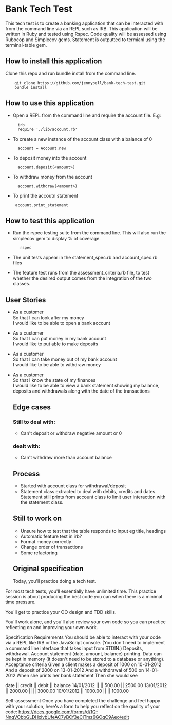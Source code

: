 # Bank Tech Test

This tech test is to create a banking application that can be interacted with from the command line via an REPL such as IRB. This application will be written in Ruby and tested using Rspec. Code quality will be assessed using Rubocop and Simplecov gems. Statement is outputted to termianl using the terminal-table gem.

## How to install this application

Clone this repo and run bundle install from the command line. 

        git clone https://github.com/jennybell/bank-tech-test.git
        bundle install

 ## How to use this application

- Open a REPL from the command line and require the account file. E.g:

        irb
        require './lib/account.rb'

- To create a new instance of the account class with a balance of 0

        account = Account.new

- To deposit money into the account

        account.deposit(<amount>)

- To withdraw money from the account

        account.withdraw(<amount>)

 - To print the accoutn statement

        account.print_statement       

## How to test this application

- Run the rspec testing suite from the command line. This will also run the simplecov gem to display % of coverage.

         rspec

- The unit tests appear in the statement_spec.rb and account_spec.rb files
- The feature test runs from the assessment_criteria.rb file, to test whether the desired output comes from the integration of the two classes.


## User Stories

- As a customer  
  So that I can look after my money  
  I would like to be able to open a bank account

- As a customer  
  So that I can put money in my bank account  
  I would like to put able to make deposits  

- As a customer  
  So that I can take money out of my bank account  
  I would like to be able to withdraw money

- As a customer  
  So that I know the state of my finances  
  I would like to be able to view a bank statement showing my balance, deposits and withdrawals along with the date of the transactions

  ## Edge cases

  ### Still to deal with:

  
  - Can't deposit or withdraw negative amount or 0

  ### dealt with:
  
  - Can't withdraw more than account balance

  ## Process

  - Started with account class for withdrawal/deposit
  - Statement class extracted to deal with debits, credits and dates. Statement still prints from account class to limit user interaction with the statement class.

  ## Still to work on

  - Unsure how to test that the table responds to input eg title, headings
  - Automatic feature test in irb?
  - Format money correctly
  - Change order of transactions
  - Some refactoring

  ## Original specification

  Today, you'll practice doing a tech test.

For most tech tests, you'll essentially have unlimited time. This practice session is about producing the best code you can when there is a minimal time pressure.

You'll get to practice your OO design and TDD skills.

You'll work alone, and you'll also review your own code so you can practice reflecting on and improving your own work.

Specification
Requirements
You should be able to interact with your code via a REPL like IRB or the JavaScript console. (You don't need to implement a command line interface that takes input from STDIN.)
Deposits, withdrawal.
Account statement (date, amount, balance) printing.
Data can be kept in memory (it doesn't need to be stored to a database or anything).
Acceptance criteria
Given a client makes a deposit of 1000 on 10-01-2012
And a deposit of 2000 on 13-01-2012
And a withdrawal of 500 on 14-01-2012
When she prints her bank statement
Then she would see

date || credit || debit || balance
14/01/2012 || || 500.00 || 2500.00
13/01/2012 || 2000.00 || || 3000.00
10/01/2012 || 1000.00 || || 1000.00

Self-assessment
Once you have completed the challenge and feel happy with your solution, here's a form to help you reflect on the quality of your code: https://docs.google.com/forms/d/1Q-NnqVObbGLDHxlvbUfeAC7yBCf3eCjTmz6GOqC9Aeo/edit